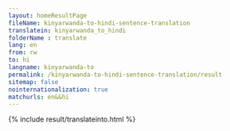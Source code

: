 ```yaml
---
layout: homeResultPage
fileName: kinyarwanda-to-hindi-sentence-translation
translatein: kinyarwanda_to_hindi
folderName : translate
lang: en
from: rw
to: hi
langname: kinyarwanda-to
permalink: /kinyarwanda-to-hindi-sentence-translation/result
sitemap: false
nointernationalization: true
matchurls: en&&hi
---
```

{% include result/translateinto.html %}

<script src="/js/result/translation.js" data-foldername="{{page.folderName}}" data-lang="{{page.lang}}"></script>

